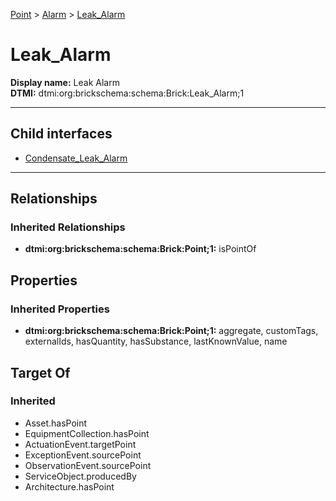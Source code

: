 [Point](../../Point.md) > [Alarm](../Alarm.md) > [Leak_Alarm](.)
# Leak_Alarm

**Display name:** Leak Alarm<br />
**DTMI:** dtmi:org:brickschema:schema:Brick:Leak_Alarm;1

---


## Child interfaces
* [Condensate_Leak_Alarm](Condensate_Leak_Alarm.md)

---
## Relationships
### Inherited Relationships
* **dtmi:org:brickschema:schema:Brick:Point;1:** isPointOf
## Properties
### Inherited Properties
* **dtmi:org:brickschema:schema:Brick:Point;1:** aggregate, customTags, externalIds, hasQuantity, hasSubstance, lastKnownValue, name
## Target Of
### Inherited
* Asset.hasPoint
* EquipmentCollection.hasPoint
* ActuationEvent.targetPoint
* ExceptionEvent.sourcePoint
* ObservationEvent.sourcePoint
* ServiceObject.producedBy
* Architecture.hasPoint
